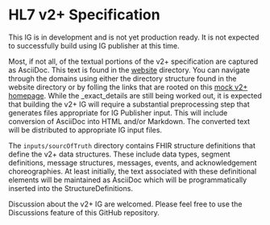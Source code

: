 # HL7 v2+ Specification

This IG is in development and is not yet production ready.  It is not expected to successfully build using IG publisher at this time.

Most, if not all, of the textual portions of the v2+ specification are captured as AsciiDoc.  This text is found in the [website](website) directory.  You can navigate through the domains using either the directory structure found in the website directory or by folling the links that are rooted on this [mock v2+ homepage](website/v2plus-home.adoc). While the _exact_details are still being worked out, it is expected that building the v2+ IG will require a substantial preprocessing step that generates files appropriate for IG Publisher input.  This will include conversion of AsciiDoc into HTML and/or Markdown.  The converted text will be distributed to appropriate IG input files.

The `inputs/sourcOfTruth` directory contains FHIR structure definitions that define the v2+ data structures.  These include data types, segment definitions, message structures, messages, events, and acknowledgement choreographies.  At least initially, the text associated with these definitional elements will be maintained as AsciiDoc which will be programmatically inserted into the StructureDefinitions.

Discussion about the v2+ IG are welcomed.  Please feel free to use the Discussions feature of this GitHub repository.

